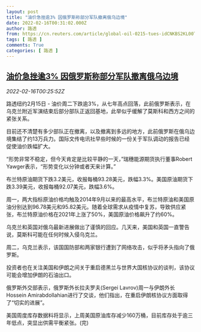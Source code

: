 ```yaml
---
layout: post
title: "油价急挫逾3% 因俄罗斯称部分军队撤离俄乌边境"
date: 2022-02-16T00:31:02.000Z
author: 路透
from: https://cn.reuters.com/article/global-oil-0215-tues-idCNKBS2KL00T
tags: [ 路透 ]
comments: True
categories: [ 路透 ]
---
```

<!--1644971462000-->
[油价急挫逾3% 因俄罗斯称部分军队撤离俄乌边境](https://cn.reuters.com/article/global-oil-0215-tues-idCNKBS2KL00T)
------

<div>
<div><i>2022-02-16T00:25:52Z</i></div><p>路透纽约2月15日 - 油价周二下跌逾3%，从七年高点回落，此前俄罗斯表示，在乌克兰附近军演结束后部分部队正返回基地，此举似乎缓解了莫斯科和西方之间的紧张关系。</p><p>目前还不清楚有多少部队正在撤离，以及撤离到多远的地方，此前俄罗斯在俄乌边境集结了约13万兵力。国际文传电讯社早些时候的一份关于军队调动的报告已经促使油价跌幅扩大。</p><p>“形势非常不稳定，但今天肯定是比较平静的一天，”瑞穗能源期货执行董事Robert Yawger表示，“形势变化以分钟或者天来计算。”</p><p>布兰特原油期货下跌3.2美元，收报每桶93.28美元，跌幅3.3%。美国原油期货下跌3.39美元，收报每桶92.07美元，跌幅3.6%。</p><p>周一，两大指标原油价格均触及2014年9月以来的最高水平，布兰特原油和美国原油分别达到96.78美元和95.82美元。随着全球需求从疫情中复苏，导致供应紧张，布兰特原油价格在2021年上涨了50%，美国原油价格飙升了约60%。</p><p>乌克兰和英国对俄乌最新进展做出了谨慎的回应。几天来，美国和英国一直警告说，莫斯科可能在任何时候入侵乌克兰。</p><p>周二，乌克兰表示，该国国防部和两家银行遭到了网络攻击，似乎将矛头指向了俄罗斯。</p><p>投资者也在关注美国和伊朗之间关于重启德黑兰与世界大国核协议的谈判，该协议可能会增加伊朗的石油出口。</p><p>俄罗斯外交部表示，俄罗斯外长拉夫罗夫(Sergei Lavrov)周一与伊朗外长Hossein Amirabdollahian进行了交谈，他们指出，在重启伊朗核协议方面取得了“切实的进展”。</p><p>美国周度库存数据料将显示，上周美国原油库存减少160万桶，目前库存处于逾三年低点，突显出供需平衡紧张。(完)</p>
</div>
